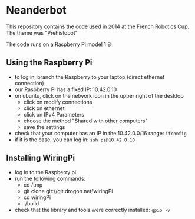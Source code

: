 # Neanderbot

This repository contains the code used in 2014 at the French Robotics Cup.
The theme was "Prehistobot"

The code runs on a Raspberry Pi model 1 B

## Using the Raspberry Pi

- to log in, branch the Raspberry to your laptop (direct ethernet connection)
- our Raspberry Pi has a fixed IP: 10.42.0.10
- on ubuntu, click on the network icon in the upper right of the desktop
  - click on modify connections
  - click on ethernet
  - click on IPv4 Parameters
  - choose the method "Shared with other computers"
  - save the settings
- check that your computer has an IP in the 10.42.0.0/16 range: `ifconfig`
- if it is the case, you can log in: `ssh pi@10.42.0.10`

## Installing WiringPi

- log in to the Raspberry pi
- run the following commands:
  - cd /tmp
  - git clone git://git.drogon.net/wiringPi
  - cd wiringPi
  - ./build
- check that the library and tools were correctly installed: `gpio -v`
